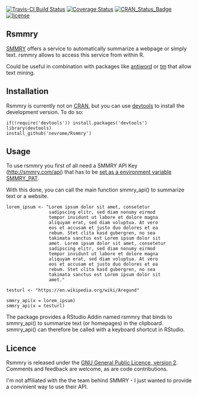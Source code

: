 [![Travis-CI Build Status](https://travis-ci.org/nevrome/Rsmmry.svg?branch=master)](https://travis-ci.org/nevrome/Rsmmry) [![Coverage Status](https://img.shields.io/codecov/c/github/nevrome/Rsmmry/master.svg)](https://codecov.io/github/nevrome/Rsmmry?branch=master)
[![CRAN\_Status\_Badge](http://www.r-pkg.org/badges/version/Rsmmry)](http://cran.r-project.org/package=Rsmmry)
[![license](https://img.shields.io/badge/license-GPL%202-B50B82.svg)](https://www.r-project.org/Licenses/GPL-2)

Rsmmry
--------

[SMMRY](http://smmry.com/) offers a service to automatically summarize a webpage or simply text. rsmmry allows to access this service from within R. 

Could be useful in combination with packages like [antiword](http://cran.r-project.org/package=antiword) or [tm](https://CRAN.R-project.org/package=tm) that allow text mining.  

Installation
------------

Rsmmry is currently not on [CRAN](http://cran.r-project.org/), but you can use [devtools](http://cran.r-project.org/web/packages/devtools/index.html) to install the development version. To do so:

    if(!require('devtools')) install.packages('devtools')
    library(devtools)
    install_github('nevrome/Rsmmry')

Usage
-----

To use rsmmry you first of all need a SMMRY API Key (http://smmry.com/api) that has to be [set as a environment variable SMMRY_PAT](https://cran.r-project.org/web/packages/httr/vignettes/api-packages.html#appendix-storing-api-authentication-keystokens).  

With this done, you can call the main function smmry_api() to summarize text or a website. 

```{r}
lorem_ipsum <- "Lorem ipsum dolor sit amet, consetetur 
                sadipscing elitr, sed diam nonumy eirmod 
                tempor invidunt ut labore et dolore magna 
                aliquyam erat, sed diam voluptua. At vero 
                eos et accusam et justo duo dolores et ea 
                rebum. Stet clita kasd gubergren, no sea 
                takimata sanctus est Lorem ipsum dolor sit 
                amet. Lorem ipsum dolor sit amet, consetetur 
                sadipscing elitr, sed diam nonumy eirmod 
                tempor invidunt ut labore et dolore magna 
                aliquyam erat, sed diam voluptua. At vero 
                eos et accusam et justo duo dolores et ea 
                rebum. Stet clita kasd gubergren, no sea 
                takimata sanctus est Lorem ipsum dolor sit 
                amet."

testurl <- "https://en.wikipedia.org/wiki/Aregund"

smmry_api(x = lorem_ipsum)
smmry_api(x = testurl)
```

The package provides a RStudio Addin named rsmmry that binds to smmry_api() to summarize text (or homepages) in the clipboard. smmry_api() can therefore be called with a keyboard shortcut in RStudio.

Licence
-------

Rsmmry is released under the [GNU General Public Licence, version 2](http://www.r-project.org/Licenses/GPL-2). Comments and feedback are welcome, as are code contributions.

I'm not affiliated with the the team behind SMMRY - I just wanted to provide a convinient way to use their API. 